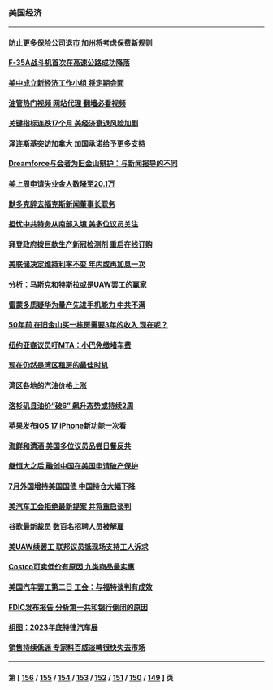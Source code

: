 ### 美国经济
---
#### [防止更多保险公司退市 加州将考虑保费新规则](../../pages/ncid1078158/n14079493.md?09230845) 
#### [F-35A战斗机首次在高速公路成功降落](../../pages/ncid1078158/n14079300.md?09230845) 
#### [美中成立新经济工作小组 将定期会面](../../pages/ncid1078158/n14079310.md?09230845) 
#### [油管热门视频 网站代理 翻墙必看视频](http://138.2.39.72:81/youtube.html?epic-marker?09230845)
#### [关键指标连跌17个月 美经济衰退风险加剧](../../pages/ncid1078158/n14079163.md?09230845) 
#### [泽连斯基突访加拿大 加国承诺给予更多支持](../../pages/ncid1078158/n14079187.md?09230845) 
#### [Dreamforce与会者为旧金山辩护：与新闻报导的不同](../../pages/ncid1078158/n14079038.md?09230845) 
#### [美上周申请失业金人数降至20.1万](../../pages/ncid1078158/n14078727.md?09230845) 
#### [默多克辞去福克斯新闻董事长职务](../../pages/ncid1078158/n14078558.md?09230845) 
#### [担忧中共特务从南部入境 美多位议员关注](../../pages/ncid1078158/n14078532.md?09230845) 
#### [拜登政府拨巨款生产新冠检测剂 重启在线订购](../../pages/ncid1078158/n14078082.md?09230845) 
#### [美联储决定维持利率不变 年内或再加息一次](../../pages/ncid1078158/n14078007.md?09230845) 
#### [分析：马斯克和特斯拉或是UAW罢工的赢家](../../pages/ncid1078158/n14077926.md?09230845) 
#### [雷蒙多质疑华为量产先进手机能力 中共不满](../../pages/ncid1078158/n14077863.md?09230845) 
#### [50年前 在旧金山买一栋房需要3年的收入 现在呢？](../../pages/ncid1078158/n14077543.md?09230845) 
#### [纽约亚裔议员吁MTA：小巴免缴堵车费](../../pages/ncid1078158/n14077392.md?09230845) 
#### [现在仍然是湾区租房的最佳时机](../../pages/ncid1078158/n14077371.md?09230845) 
#### [湾区各地的汽油价格上涨](../../pages/ncid1078158/n14077350.md?09230845) 
#### [洛杉矶县油价“破6” 飙升态势或持续2周](../../pages/ncid1078158/n14077257.md?09230845) 
#### [苹果发布iOS 17 iPhone新功能一次看](../../pages/ncid1078158/n14076851.md?09230845) 
#### [海鲜和清酒 美国多位议员品尝日餐反共](../../pages/ncid1078158/n14076981.md?09230845) 
#### [继恒大之后 融创中国在美国申请破产保护](../../pages/ncid1078158/n14076747.md?09230845) 
#### [7月外国增持美国国债 中国持仓大幅下降](../../pages/ncid1078158/n14076524.md?09230845) 
#### [美汽车工会拒绝最新提案 并将重启谈判](../../pages/ncid1078158/n14076377.md?09230845) 
#### [谷歌最新裁员 数百名招聘人员被解雇](../../pages/ncid1078158/n14076005.md?09230845) 
#### [美UAW续罢工 联邦议员抵现场支持工人诉求](../../pages/ncid1078158/n14075698.md?09230845) 
#### [Costco可卖低价有原因 九类商品最实惠](../../pages/ncid1078158/n14074023.md?09230845) 
#### [美国汽车罢工第二日 工会：与福特谈判有成效](../../pages/ncid1078158/n14075233.md?09230845) 
#### [FDIC发布报告 分析第一共和银行倒闭的原因](../../pages/ncid1078158/n14075208.md?09230845) 
#### [组图：2023年底特律汽车展](../../pages/ncid1078158/n14074884.md?09230845) 
#### [销售持续低迷 专家料百威淡啤很快失去市场](../../pages/ncid1078158/n14075005.md?09230845) 

---
#### 第 [ [156](./156.md?09230845) / [155](./155.md?09230845) / [154](./154.md?09230845) / [153](./153.md?09230845) / [152](./152.md?09230845) / [151](./151.md?09230845) / [150](./150.md?09230845) / [149](./149.md?09230845) ] 页
